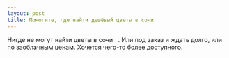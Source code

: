 ```yaml
---
layout: post 
title: Помогите, где найти дешёвый цветы в сочи ‌ ‌ 
--- 
```

Нигде не могут найти цветы в сочи ‌ ‌ . Или под заказ и ждать долго, или по заоблачным ценам. Хочется чего-то более доступного.
